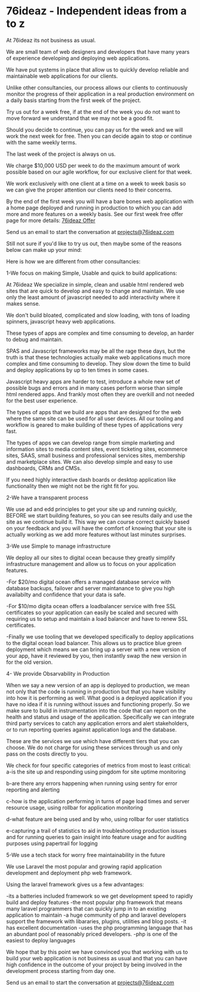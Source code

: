 # 76ideaz - Independent ideas from a to z

At 76ideaz its not business as usual.

We are small team of web designers and developers that have many years of experience developing and deploying web applications.

We have put systems in place that allow us to quickly develop reliable and maintainable web applications for our clients.

Unlike other consultancies, our process allows our clients to continuously monitor the progress of their application in a real production environment on a daily basis starting from the first week of the project.

Try us out for a week free, if at the end of the week you do not want to move forward we understand that we may not be a good fit.

Should you decide to continue, you can pay us for the week and we will work the next week for free. Then you can decide again to stop or continue with the same weekly terms.

The last week of the project is always on us.

We charge $10,000 USD per week to do the maximum amount of work possible based on our agile workflow, for our exclusive client for that week.

We work exclusively with one client at a time on a week to week basis so we can give the proper attention our clients need to their concerns.

By the end of the first week you will have a bare bones web application with a home page deployed and running in production to which you can add more and more features on a weekly basis. See our first week free offer page for more details: [76ideaz Offer](https://aregsar.com/76ideazoffer)

Send us an email to start the conversation at projects@76ideaz.com

Still not sure if you'd like to try us out, then maybe some of the reasons below can make up your mind:

Here is how we are different from other consultancies:

1-We focus on making Simple, Usable and quick to build applications:

At 76ideaz We specialize in simple, clean and usable html rendered web sites that are quick to develop and easy to change and maintain.
We use only the least amount of javascript needed to add interactivity where it makes sense.

We don't build bloated, complicated and slow loading, with tons of loading spinners, javascript heavy web applications.

These types of apps are complex and time consuming to develop, an harder to debug and maintain.

SPAS and Javascript frameworks may be all the rage these days, but the truth is that these technologies actually make web applications much more complex and time consuming to develop. They slow down the time to build and deploy applications by up to ten times in some cases.

Javascript heavy apps are harder to test, introduce a whole new set of possible bugs and errors and in many cases perform worse than simple html rendered apps. And frankly most often they are overkill and not needed for the best user experience.

The types of apps that we build are apps that are designed for the web where the same site can be used for all user devices. All our tooling and workflow is geared to make building of these types of applications very fast.

The types of apps we can develop range from simple marketing and information sites to media content sites, event ticketing sites, ecommerce sites, SAAS, small business and professional services sites, membership and marketplace sites. We can also develop simple and easy to use dashboards, CRMs and CMSs.

If you need highly interactive dash boards or desktop application like functionality then we might not be the right fit for you.

2-We have a transparent process

We use ad and edd principles to get your site up and running quickly, BEFORE we start building features, so you can see results daily and use the site as we continue build it. 
This way we can course correct quickly based on your feedback and you will have the comfort of knowing that your site is actually working as we add more features without last minutes surprises.

3-We use Simple to manage infrastructure

We deploy all our sites to digital ocean because they greatly simplify infrastructure management and allow us to focus on your application features.

-For $20/mo digital ocean offers a managed database service with database backups, failover and server maintanance to give you high availabilty and confidence that your data is safe.

-For $10/mo digita ocean offers a loadbalancer service with free SSL certificates so your application can easily be scaled and secured with requiring us to setup and maintain a load balancer and have to renew SSL certificates. 

-Finally we use tooling that we developed specifically to deploy applications to the digital ocean load balancer.
This allows us to practice blue green deployment which means we can bring up a server with a new version of your app, have it reviewed by you, then instantly swap the new version in for the old version.

4- We provide Obsarvability in Production

When we say a new version of an app is deployed to production, we mean not only that the code is running in production but that you have visibility into how it is performing as well. 
What good is a deployed application if you have no idea if it is running without issues and functioning properly.
So we make sure to build in instrumentation into the code that can report on the health and status and usage of the application.
Specifically we can integrate third party services to catch any application errors and alert stakeholders, or to run reporting queries against application logs and the database.

These are the services we use which have differentt tiers that you can choose. We do not charge for using these services through us and only pass on the costs directly to you.

We check for four specific categories of metrics from most to least critical:
a-is the site up and responding using
pingdom for site uptime monitoring

b-are there any errors happening when running using
sentry for error reporting and alerting

c-how is the application performing in turns of page load times and server resource usage, using
rollbar for application monitoring 

d-what feature are being used and by who, using
rollbar for user statistics

e-capturing a trail of statistics to aid in troubleshooting production issues and for running queries to gain insight into feature usage and for auditing purposes using
papertrail for logging

5-We use a tech stack for worry free maintainability in the future

We use Laravel the most popular and growing rapid application development and deployment php web framework.

Using the laravel framework gives us a few advantages:

-its a batteries included framework so we get development speed to rapidly build and deploy features
-the most popular php framework that means many laravel programmers that can quickly jump in to an existing application to maintain
-a huge community of php and laravel developers support the framework with libararies, plugins, utilities and blog posts.
-it has excellent documentation
-uses the php programming language that has an abundant pool of reasonably priced developers.
-php is one of the easiest to deploy languages

We hope that by this point we have convinced you that working with us to build your web application is not business as usual and that you can have high confidence in the outcome of your project by being involved in the development process starting from day one.

Send us an email to start the conversation at projects@76ideaz.com
